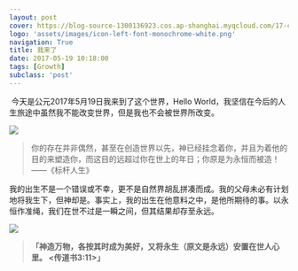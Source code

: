 ```yaml
---
layout: post
cover: https://blog-source-1300136923.cos.ap-shanghai.myqcloud.com/17-come-here/cover-come-here.jpg
logo: 'assets/images/icon-left-font-monochrome-white.png'
navigation: True
title: 我来了
date: 2017-05-19 10:18:00
tags: [Growth]
subclass: 'post'
---
```


​	    今天是公元2017年5月19日我来到了这个世界，Hello World，我坚信在今后的人生旅途中虽然我不能改变世界，但是我也不会被世界所改变。

![](https://gitee.com/JesseZhu/content-source/raw/6be2c013f97446345e55b8249305ec14de035452/project/201908/IMG_9073.JPG)

> 你的存在并非偶然，甚至在创造世界以先，神已经挂念着你，并且为着他的目的来塑造你，而这目的远超过你在世上的年日；你原是为永恒而被造！                            ——《标杆人生》

我的出生不是一个错误或不幸，更不是自然界胡乱拼凑而成。我的父母未必有计划地将我生下，但神却是。事实上，我的出生在他意料之中，是他所期待的事。以永恒作准绳，我们在世不过是一瞬之间，但其结果却存至永远。

![](https://blog-source-1300136923.cos.ap-shanghai.myqcloud.com/17-come-here/FullSizeRender_2.jpg)

> **「**神造万物，各按其时成为美好，又将永生（原文是永远）安置在世人心里。              \<传道书3:11\>**」**